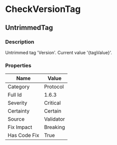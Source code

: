 ﻿---  
uid: Validator_1_6_3  
---

# CheckVersionTag

## UntrimmedTag

### Description

Untrimmed tag 'Version'. Current value '{tagValue}'.

### Properties

| Name         | Value     |
| ------------ | --------- |
| Category     | Protocol  |
| Full Id      | 1.6.3     |
| Severity     | Critical  |
| Certainty    | Certain   |
| Source       | Validator |
| Fix Impact   | Breaking  |
| Has Code Fix | True      |
